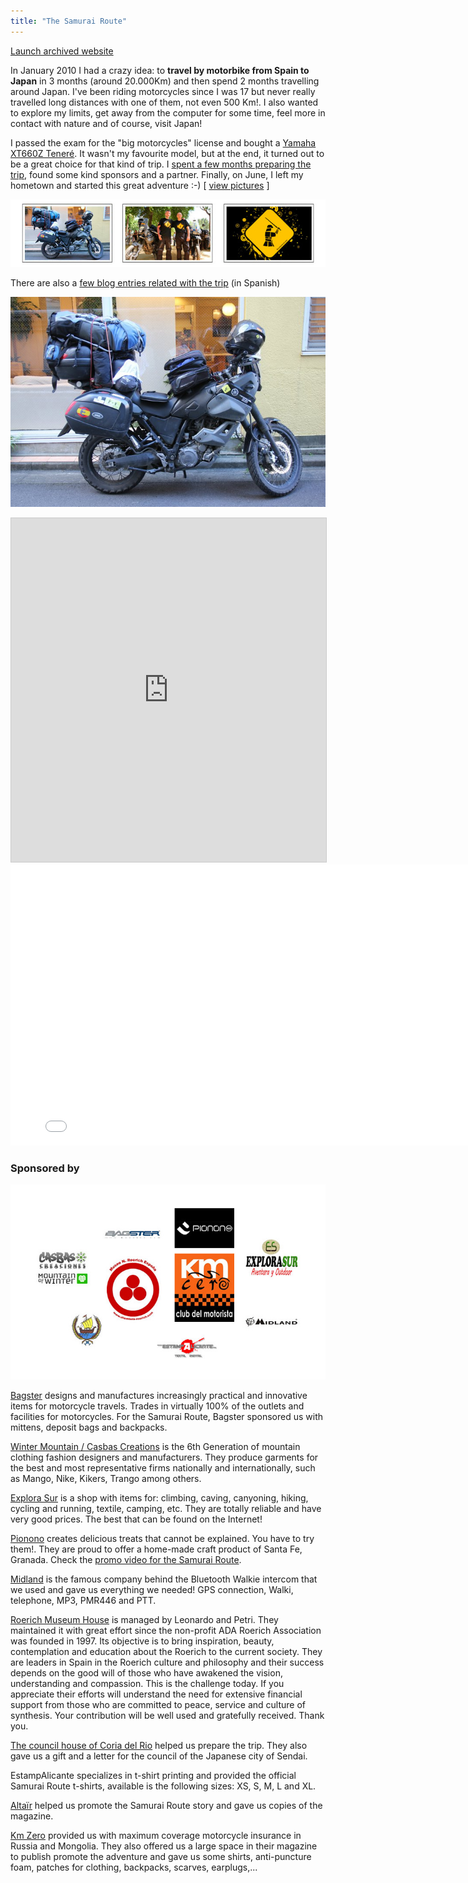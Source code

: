```yaml
---
title: "The Samurai Route"
---
```


<p class="align-center">
<a class="btn" href="http://rutasamurai.herokuapp.com" target="_blank">Launch archived website</a>
</p>

In January 2010 I had a crazy idea: to **travel by motorbike from Spain to Japan** in 3 months (around 20.000Km) and then spend 2 months travelling around Japan. I've been riding motorcycles since I was 17 but never really travelled long distances with one of them, not even 500 Km!. I also wanted to explore my limits, get away from the computer for some time, feel more in contact with nature and of course, visit Japan!

I passed the exam for the "big motorcycles" license and bought a [Yamaha XT660Z Teneré](https://en.wikipedia.org/wiki/Yamaha_XT660Z_T%C3%A9n%C3%A9r%C3%A9). It wasn't my favourite model, but at the end, it turned out to be a great choice for that kind of trip. I [spent a few months preparing the trip](/category/samurai-route), found some kind sponsors and a partner. Finally, on June, I left my hometown and started this great adventure :-) [ <a href="https://www.facebook.com/rutasamurai/photos_stream?tab=photos_albums" target="_blank">view pictures</a> ]

![](./images/1.jpg "Loading the bike in Tokyo, ready to start the trip and the project's logo")

There are also a [few blog entries related with the trip](/category/samurai-route) (in Spanish)

![Loading the bike in Tokio](./images/ruta-samurai-loading-bike.jpg "Loading the bike in Tokyo")

<iframe frameborder="0" height="550" marginheight="0" marginwidth="0" scrolling="no" src="http://maps.google.es/maps/ms?hl=es&ie=UTF8&t=h&msa=0&msid=109521630100610492151.00047cbcf9d4d2e0c9663&ll=45.58329,65.742188&spn=84.257979,149.414063&z=2&output=embed" style="border: 1px solid #CCCCCC;" width="100%"></iframe>

<iframe allowfullscreen="allowfullscreen" frameborder="0" width="800" height="450" src="//www.youtube.com/embed/mDsD1S7m3_A?rel=0"></iframe>

### Sponsored by

![](./images/sponsors.jpg)

[Bagster](http://www.bagster.com/es/) designs and manufactures increasingly practical and innovative items for motorcycle travels. Trades in virtually 100% of the outlets and facilities for motorcycles. For the Samurai Route, Bagster sponsored us with mittens, deposit bags and backpacks.

[Winter Mountain / Casbas Creations](http://www.creacionescasbas.com/) is the 6th Generation of mountain clothing fashion designers and manufacturers. They produce garments for the best and most representative firms nationally and internationally, such as Mango, Nike, Kikers, Trango among others.

[Explora Sur](http://explorasur.com/) is a shop with items for: climbing, caving, canyoning, hiking, cycling and running, textile, camping, etc. They are totally reliable and have very good prices. The best that can be found on the Internet!

[Pionono](http://www.pionono.es/) creates delicious treats that cannot be explained. You have to try them!. They are proud to offer a home-made craft product of Santa Fe, Granada. Check the <a href="https://www.youtube.com/watch?v=So5_lX2Cgn4">promo video for the Samurai Route</a>.

[Midland](http://www.midland.es/) is the famous company behind the Bluetooth Walkie intercom that we used and gave us everything we needed! GPS connection, Walki, telephone, MP3, PMR446 and PTT.

[Roerich Museum House](http://shambala-roerich.com/) is managed by Leonardo and Petri. They maintained it with great effort since the non-profit ADA Roerich Association was founded in 1997. Its objective is to bring inspiration, beauty, contemplation and education about the Roerich to the current society. They are leaders in Spain in the Roerich culture and philosophy and their success depends on the good will of those who have awakened the vision, understanding and compassion. This is the challenge today. If you appreciate their efforts will understand the need for extensive financial support from those who are committed to peace, service and culture of synthesis. Your contribution will be well used and gratefully received. Thank you.

[The council house of Coria del Rio](http://www.ayto-coriadelrio.es/) helped us prepare the trip. They also gave us a gift and a letter for the council of the Japanese city of Sendai.

EstampAlicante specializes in t-shirt printing and provided the official Samurai Route t-shirts, available is the following sizes: XS, S, M, L and XL.

[Altaïr](http://www.altairblog.com/) helped us promote the Samurai Route story and gave us copies of the magazine.

[Km Zero](http://www.kmcero.es/) provided us with maximum coverage motorcycle insurance in Russia and Mongolia. They also offered us a large space in their magazine to publish promote the adventure and gave us some shirts, anti-puncture foam, patches for clothing, backpacks, scarves, earplugs,...

